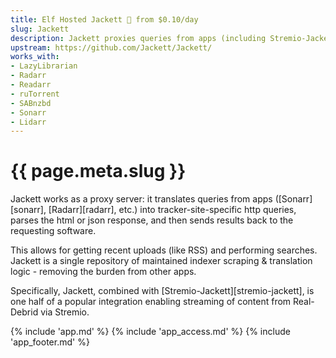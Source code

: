 ```yaml
---
title: Elf Hosted Jackett 🧝 from $0.10/day
slug: Jackett
description: Jackett proxies queries from apps (including Stremio-Jackett) into queries against torrent trackers, enabling integrations like playing torrents from Real-Debrid using Stremio
upstream: https://github.com/Jackett/Jackett/
works_with:
- LazyLibrarian
- Radarr
- Readarr
- ruTorrent
- SABnzbd
- Sonarr
- Lidarr
---
```


# {{ page.meta.slug }}

Jackett works as a proxy server: it translates queries from apps ([Sonarr][sonarr], [Radarr][radarr], etc.) into tracker-site-specific http queries, parses the html or json response, and then sends results back to the requesting software. 

This allows for getting recent uploads (like RSS) and performing searches. Jackett is a single repository of maintained indexer scraping & translation logic - removing the burden from other apps.

Specifically, Jackett, combined with [Stremio-Jackett][stremio-jackett], is one half of a popular integration enabling streaming of content from Real-Debrid via Stremio.

{% include 'app.md' %}
{% include 'app_access.md' %}
{% include 'app_footer.md' %}
